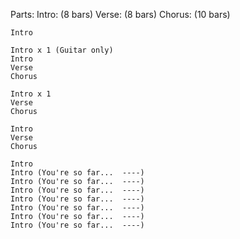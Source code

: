 Parts:
    Intro:  (8 bars)
    Verse:  (8 bars)
    Chorus: (10 bars)
```
Intro

Intro x 1 (Guitar only)
Intro
Verse
Chorus

Intro x 1
Verse
Chorus

Intro
Verse
Chorus

Intro
Intro (You're so far...  ----)
Intro (You're so far...  ----)
Intro (You're so far...  ----)
Intro (You're so far...  ----)
Intro (You're so far...  ----)
Intro (You're so far...  ----)
Intro (You're so far...  ----)
```
